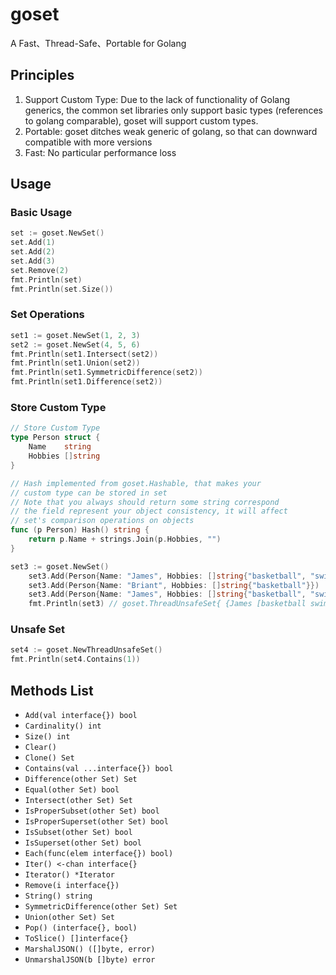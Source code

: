 # goset
A Fast、Thread-Safe、Portable for Golang

## Principles
1. Support Custom Type: Due to the lack of functionality of Golang generics, the common set libraries only support basic types (references to golang comparable), goset will support custom types.
2. Portable: goset ditches weak generic of golang, so that can downward compatible with more versions
3. Fast: No particular performance loss

## Usage

### Basic Usage

```go
set := goset.NewSet()
set.Add(1)
set.Add(2)
set.Add(3)
set.Remove(2)
fmt.Println(set)
fmt.Println(set.Size())
```
### Set Operations
```go
set1 := goset.NewSet(1, 2, 3)
set2 := goset.NewSet(4, 5, 6)
fmt.Println(set1.Intersect(set2))
fmt.Println(set1.Union(set2))
fmt.Println(set1.SymmetricDifference(set2))
fmt.Println(set1.Difference(set2))
```

### Store Custom Type
```go
// Store Custom Type
type Person struct {
	Name    string
	Hobbies []string
}

// Hash implemented from goset.Hashable, that makes your
// custom type can be stored in set
// Note that you always should return some string correspond
// the field represent your object consistency, it will affect
// set's comparison operations on objects
func (p Person) Hash() string {
	return p.Name + strings.Join(p.Hobbies, "")
}

set3 := goset.NewSet()
	set3.Add(Person{Name: "James", Hobbies: []string{"basketball", "swiming"}})
	set3.Add(Person{Name: "Briant", Hobbies: []string{"basketball"}})
	set3.Add(Person{Name: "James", Hobbies: []string{"basketball", "swiming"}})
	fmt.Println(set3) // goset.ThreadUnsafeSet{ {James [basketball swiming]}, {Briant [basketball]} }
```

### Unsafe Set

```go
set4 := goset.NewThreadUnsafeSet()
fmt.Println(set4.Contains(1))
```

## Methods List
- `Add(val interface{}) bool`
- `Cardinality() int`
- `Size() int`
- `Clear()`
- `Clone() Set`
- `Contains(val ...interface{}) bool`
- `Difference(other Set) Set`
- `Equal(other Set) bool`
- `Intersect(other Set) Set`
- `IsProperSubset(other Set) bool`
- `IsProperSuperset(other Set) bool`
- `IsSubset(other Set) bool`
- `IsSuperset(other Set) bool`
- `Each(func(elem interface{}) bool)`
- `Iter() <-chan interface{}`
- `Iterator() *Iterator`
- `Remove(i interface{})`
- `String() string`
- `SymmetricDifference(other Set) Set`
- `Union(other Set) Set`
- `Pop() (interface{}, bool)`
- `ToSlice() []interface{}`
- `MarshalJSON() ([]byte, error)`
- `UnmarshalJSON(b []byte) error`